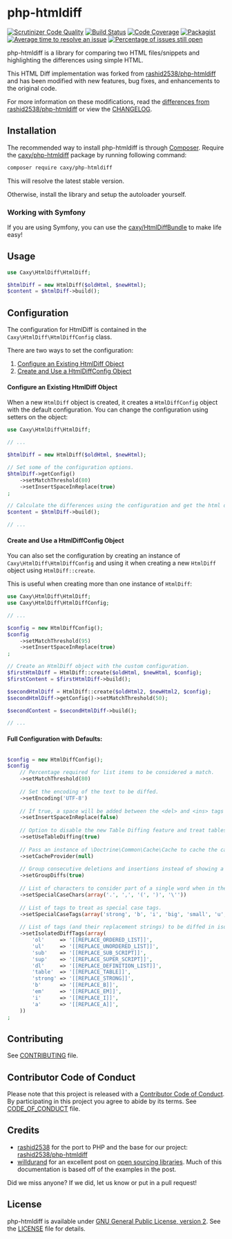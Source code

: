 php-htmldiff
============

[![Scrutinizer Code Quality](https://scrutinizer-ci.com/g/caxy/php-htmldiff/badges/quality-score.png?b=master)][badge_score]
[![Build Status](https://scrutinizer-ci.com/g/caxy/php-htmldiff/badges/build.png?b=master)][badge_status]
[![Code Coverage](https://scrutinizer-ci.com/g/caxy/php-htmldiff/badges/coverage.png?b=master)][badge_coverage]
[![Packagist](https://img.shields.io/packagist/dt/caxy/php-htmldiff.svg)][badge_packagist]
[![Average time to resolve an issue](http://isitmaintained.com/badge/resolution/caxy/php-htmldiff.svg)][badge_resolve]
[![Percentage of issues still open](http://isitmaintained.com/badge/open/caxy/php-htmldiff.svg)][badge_issues]

php-htmldiff is a library for comparing two HTML files/snippets and highlighting the differences using simple HTML.

This HTML Diff implementation was forked from [rashid2538/php-htmldiff][upstream] and has been modified with new features,
bug fixes, and enhancements to the original code.

For more information on these modifications, read the [differences from rashid2538/php-htmldiff][differences] or view the [CHANGELOG][changelog].

## Installation

The recommended way to install php-htmldiff is through [Composer][composer].
Require the [caxy/php-htmldiff][badge_packagist] package by running following command:

```sh
composer require caxy/php-htmldiff
```

This will resolve the latest stable version.

Otherwise, install the library and setup the autoloader yourself.

### Working with Symfony

If you are using Symfony, you can use the [caxy/HtmlDiffBundle][htmldiffbundle] to make life easy!

## Usage

```php
use Caxy\HtmlDiff\HtmlDiff;

$htmlDiff = new HtmlDiff($oldHtml, $newHtml);
$content = $htmlDiff->build();
```

## Configuration

The configuration for HtmlDiff is contained in the `Caxy\HtmlDiff\HtmlDiffConfig` class.

There are two ways to set the configuration:

1. [Configure an Existing HtmlDiff Object](#configure-an-existing-htmldiff-object)
2. [Create and Use a HtmlDiffConfig Object](#create-and-use-a-htmldiffconfig-object)

#### Configure an Existing HtmlDiff Object

When a new `HtmlDiff` object is created, it creates a `HtmlDiffConfig` object with the default configuration.
You can change the configuration using setters on the object:

```php
use Caxy\HtmlDiff\HtmlDiff;

// ...

$htmlDiff = new HtmlDiff($oldHtml, $newHtml);

// Set some of the configuration options.
$htmlDiff->getConfig()
    ->setMatchThreshold(80)
    ->setInsertSpaceInReplace(true)
;

// Calculate the differences using the configuration and get the html diff.
$content = $htmlDiff->build();

// ...

```

#### Create and Use a HtmlDiffConfig Object

You can also set the configuration by creating an instance of
`Caxy\HtmlDiff\HtmlDiffConfig` and using it when creating a new `HtmlDiff`
object using `HtmlDiff::create`.

This is useful when creating more than one instance of `HtmlDiff`:

```php
use Caxy\HtmlDiff\HtmlDiff;
use Caxy\HtmlDiff\HtmlDiffConfig;

// ...

$config = new HtmlDiffConfig();
$config
    ->setMatchThreshold(95)
    ->setInsertSpaceInReplace(true)
;

// Create an HtmlDiff object with the custom configuration.
$firstHtmlDiff = HtmlDiff::create($oldHtml, $newHtml, $config);
$firstContent = $firstHtmlDiff->build();

$secondHtmlDiff = HtmlDiff::create($oldHtml2, $newHtml2, $config);
$secondHtmlDiff->getConfig()->setMatchThreshold(50);

$secondContent = $secondHtmlDiff->build();

// ...
```

#### Full Configuration with Defaults:

```php

$config = new HtmlDiffConfig();
$config
    // Percentage required for list items to be considered a match.
    ->setMatchThreshold(80)
    
    // Set the encoding of the text to be diffed.
    ->setEncoding('UTF-8')
    
    // If true, a space will be added between the <del> and <ins> tags of text that was replaced.
    ->setInsertSpaceInReplace(false)
    
    // Option to disable the new Table Diffing feature and treat tables as regular text.
    ->setUseTableDiffing(true)
    
    // Pass an instance of \Doctrine\Common\Cache\Cache to cache the calculated diffs.
    ->setCacheProvider(null)
    
    // Group consecutive deletions and insertions instead of showing a deletion and insertion for each word individually. 
    ->setGroupDiffs(true)
    
    // List of characters to consider part of a single word when in the middle of text.
    ->setSpecialCaseChars(array('.', ',', '(', ')', '\''))
    
    // List of tags to treat as special case tags.
    ->setSpecialCaseTags(array('strong', 'b', 'i', 'big', 'small', 'u', 'sub', 'sup', 'strike', 's', 'p'))
    
    // List of tags (and their replacement strings) to be diffed in isolation.
    ->setIsolatedDiffTags(array(
        'ol'     => '[[REPLACE_ORDERED_LIST]]',
        'ul'     => '[[REPLACE_UNORDERED_LIST]]',
        'sub'    => '[[REPLACE_SUB_SCRIPT]]',
        'sup'    => '[[REPLACE_SUPER_SCRIPT]]',
        'dl'     => '[[REPLACE_DEFINITION_LIST]]',
        'table'  => '[[REPLACE_TABLE]]',
        'strong' => '[[REPLACE_STRONG]]',
        'b'      => '[[REPLACE_B]]',
        'em'     => '[[REPLACE_EM]]',
        'i'      => '[[REPLACE_I]]',
        'a'      => '[[REPLACE_A]]',
    ))
;

```

## Contributing

See [CONTRIBUTING][contributing] file.

## Contributor Code of Conduct

Please note that this project is released with a [Contributor Code of
Conduct][contributor_covenant]. By participating in this project
you agree to abide by its terms. See [CODE_OF_CONDUCT][code_of_conduct] file.

## Credits

* [rashid2538][] for the port to PHP and the base for our project: [rashid2538/php-htmldiff][upstream]
* [willdurand][] for an excellent post on [open sourcing libraries][].
Much of this documentation is based off of the examples in the post.

Did we miss anyone? If we did, let us know or put in a pull request!

## License

php-htmldiff is available under [GNU General Public License, version 2][gnu]. See the [LICENSE][license] file for details.

[badge_score]: https://scrutinizer-ci.com/g/caxy/php-htmldiff/?branch=master
[badge_status]: https://scrutinizer-ci.com/g/caxy/php-htmldiff/build-status/master
[badge_coverage]: https://scrutinizer-ci.com/g/caxy/php-htmldiff/?branch=master
[badge_packagist]: https://packagist.org/packages/caxy/php-htmldiff
[badge_resolve]: http://isitmaintained.com/project/caxy/php-htmldiff "Average time to resolve an issue"
[badge_issues]: http://isitmaintained.com/project/caxy/php-htmldiff "Percentage of issues still open"
[upstream]: https://github.com/rashid2538/php-htmldiff
[htmldiffbundle]: https://github.com/caxy/HtmlDiffBundle
[differences]: https://github.com/caxy/php-htmldiff/blob/master/doc/differences.rst
[changelog]: https://github.com/caxy/php-htmldiff/blob/master/CHANGELOG.md
[contributing]: https://github.com/caxy/php-htmldiff/blob/master/CONTRIBUTING.md
[gnu]: http://www.gnu.org/licenses/gpl-2.0.html
[license]: https://github.com/caxy/php-htmldiff/blob/master/LICENSE
[code_of_conduct]: https://github.com/caxy/php-htmldiff/blob/master/CODE_OF_CONDUCT.md
[composer]: http://getcomposer.org/
[contributor_covenant]: http://contributor-covenant.org/
[rashid2538]: https://github.com/rashid2538
[willdurand]: https://github.com/willdurand
[open sourcing libraries]: http://williamdurand.fr/2013/07/04/on-open-sourcing-libraries/
